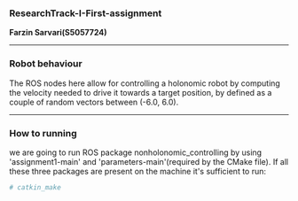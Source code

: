 ### ResearchTrack-I-First-assignment

**Farzin Sarvari(S5057724)**

---
### Robot behaviour
The ROS nodes here allow for controlling a holonomic robot by computing the velocity needed to drive it towards a target position, by defined as a couple of random vectors between (-6.0, 6.0).

---
### How to running
we are going to run ROS package nonholonomic_controlling by using 'assignment1-main' and 'parameters-main'(required by the CMake file). If all these three packages are present on the machine it's sufficient to run:
```bash
# catkin_make
```

